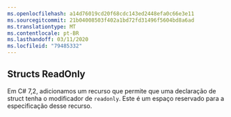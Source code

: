 ```yaml
---
ms.openlocfilehash: a14d76019cd20f68cdc143ed2448efa0c66e3e11
ms.sourcegitcommit: 21b04008503f402a1bd72fd31496f5604bd8a6ad
ms.translationtype: MT
ms.contentlocale: pt-BR
ms.lasthandoff: 03/11/2020
ms.locfileid: "79485332"
---
```

## <a name="readonly-structs"></a>Structs ReadOnly

Em C# 7,2, adicionamos um recurso que permite que uma declaração de struct tenha o modificador de `readonly`.  Este é um espaço reservado para a especificação desse recurso.

